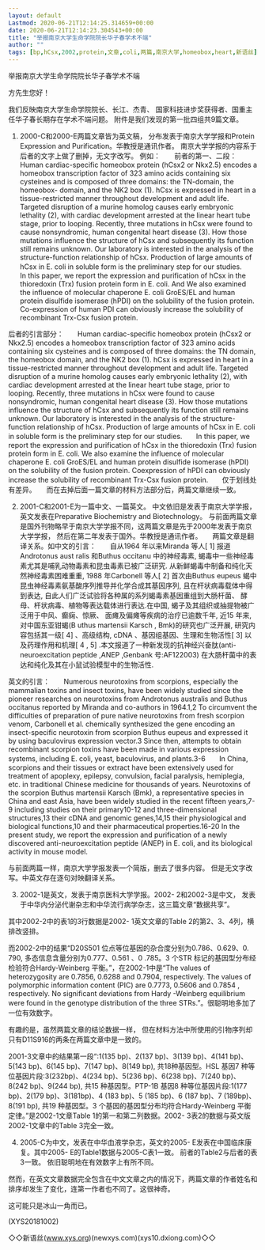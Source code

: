 ```yaml
---
layout: default
Lastmod: 2020-06-21T12:14:25.314659+00:00
date: 2020-06-21T12:14:23.304543+00:00
title: "举报南京大学生命学院院长华子春学术不端"
author: ""
tags: [bp,hCsx,2002,protein,文章,coli,两篇,南京大学,homeobox,heart,新语丝]
---
```


举报南京大学生命学院院长华子春学术不端

方先生您好！

我们反映南京大学生命学院院长、长江、杰青、 国家科技进步奖获得者、国重主任华子春长期存在学术不端问题。 附件是我们发现的第一批四组共9篇文章。

1. 2000-C和2000-E两篇文章皆为英文稿， 分布发表于南京大学学报和Protein Expression and Purification。华教授是通讯作者。 南京大学学报的内容系于后者的文字上做了删掉，无文字改写。 例如：　　前者的第一、二段：　　Human cardiac-specific homeobox protein (hCsx2 or Nkx2.5) encodes a homeobox transcription factor of 323 amino acids containing six cysteines and is composed of three domains: the TN-domain, the homeobox- domain, and the NK2 box (1). hCsx is expressed in heart in a tissue-restricted manner throughout development and adult life. Targeted disruption of a murine homolog causes early embryonic lethality (2), with cardiac development arrested at the linear heart tube stage, prior to looping. Recently, three mutations in hCsx were found to cause nonsyndromic, human congenital heart disease (3). How those mutations influence the structure of hCsx and subsequently its function still remains unknown. Our laboratory is interested in the analysis of the structure-function relationship of hCsx. Production of large amounts of hCsx in E. coli in soluble form is the preliminary step for our studies.　　In this paper, we report the expression and purification of hCsx in the thioredoxin (Trx) fusion protein form in E. coli. And We also examined the influence of molecular chaperone E. coli GroES/EL and human protein disulfide isomerase (hPDI) on the solubility of the fusion protein. Co-expression of human PDI can obviously increase the solubility of recombinant Trx-Csx fusion protein.

后者的引言部分：　　Human cardiac-specific homeobox protein (hCsx2 or Nkx2.5) encodes a homeobox transcription factor of 323 amino acids containing six cysteines and is composed of three domains: the TN domain, the homeobox domain, and the NK2 box (1). hCsx is expressed in heart in a tissue-restricted manner throughout development and adult life. Targeted disruption of a murine homolog causes early embryonic lethality (2), with cardiac development arrested at the linear heart tube stage, prior to looping. Recently, three mutations in hCsx were found to cause nonsyndromic, human congenital heart disease (3). How those mutations influence the structure of hCsx and subsequently its function still remains unknown. Our laboratory is interested in the analysis of the structure-function relationship of hCsx. Production of large amounts of hCsx in E. coli in soluble form is the preliminary step for our studies.　　In this paper, we report the expression and purification of hCsx in the thioredoxin (Trx) fusion protein form in E. coli. We also examine the influence of molecular chaperone E. coli GroES/EL and human protein disulfide isomerase (hPDI) on the solubility of the fusion protein. Coexpression of hPDI can obviously increase the solubility of recombinant Trx-Csx fusion protein.　　仅于划线处有差异。　　而在去掉后面一篇文章的材料方法部分后，两篇文章继续一致。

2. 2001-C和2001-E为一篇中文、一篇英文。 中文依旧是发表于南京大学学报， 英文发表在Preparative Biochemistry and Biotechnology。 与前面两篇文章是国外刊物略早于南京大学学报不同，这两篇文章是先于2000年发表于南京大学学报， 然后在第二年发表于国外。华教授是通讯作者。　　两篇文章是翻译关系。如中文的引言：　　自从1964 年以来Miranda 等人[ 1] 报道Androtonus aust ralis 和Buthus occitanu 中的神经毒素, 蝎毒中一些神经毒素尤其是哺乳动物毒素和昆虫毒素已被广泛研究. 从新鲜蝎毒中制备和纯化天然神经毒素困难重重, 1988 年Carbonell 等人[ 2] 首次由Buthus eupeus 蝎中昆虫神经毒素氨基酸序列推导并化学合成其基因序列, 且在杆状病毒载体中得到表达, 自此人们广泛试验将各种属的系列蝎毒素基因重组到大肠杆菌、 酵母、杆状病毒、植物等表达载体进行表达.在中国, 蝎子及其组织或抽提物被广泛用于中风、癫痫、惊厥、 面瘫及偏瘫等疾病的治疗已逾数千年, 近15 年来, 对中国东亚钳蝎(B uthus martensii Karsch , Bmk)的研究也广泛开展, 研究内容包括其一级[ 4] 、高级结构, cDNA 、基因组基因、生理和生物活性[ 3] 以及药理作用和机理[ 4 , 5] .本文报道了一种新发现的抗神经兴奋肽(anti- neuroexcitation peptide ,ANEP ,Genbank 号:AF122003) 在大肠杆菌中的表达和纯化及其在小鼠试验模型中的生物活性.

英文的引言：　　Numerous neurotoxins from scorpions, especially the mammalian toxins and insect toxins, have been widely studied since the pioneer researches on neurotoxins from Androtonus australis and Buthus occitanus reported by Miranda and co-authors in 1964.1,2 To circumvent the difficulties of preparation of pure native neurotoxins from fresh scorpion venom, Carbonell et al. chemically synthesized the gene encoding an insect-specific neurotoxin from scorpion Buthus eupeus and expressed it by using baculovirus expression vector.3 Since then, attempts to obtain recombinant scorpion toxins have been made in various expression systems, including E. coli, yeast, baculovirus, and plants.3-6　　In China, scorpions and their tissues or extract have been extensively used for treatment of apoplexy, epilepsy, convulsion, facial paralysis, hemiplegia, etc. in traditional Chinese medicine for thousands of years. Neurotoxins of the scorpion Buthus martensii Karsch (Bmk), a representative species in China and east Asia, have been widely studied in the recent fifteen years,7-9 including studies on their primary10-12 and three-dimensional structures,13 their cDNA and genomic genes,14,15 their physiological and biological functions,10 and their pharmaceutical properties.16-20 In the present study, we report the expression and purification of a newly discovered anti-neuroexcitation peptide (ANEP) in E. coli, and its biological activity in mouse model.

与前面两篇一样，南京大学学报发表一个简版，删去了很多内容。 但是无文字改写。中英文存在逐句对映翻译关系。

3. 2002-1是英文，发表于南京医科大学学报。2002- 2和2002-3是中文， 发表于中华内分泌代谢杂志和中华流行病学杂志，这三篇文章“数据共享”。

其中2002-2中的表1的3行数据是2002- 1英文文章的Table 2的第2、3、4列，横排改竖排。

而2002-2中的结果“D20S501 位点等位基因的杂合度分别为0.786、0.629、0. 790, 多态信息含量分别为0.777、0.561 、0 .785。3 个STR 标记的基因型分布经检验符合Hardy-Weinberg 平衡。”，在2002-1中是“The values of heterozygosity are 0.7856, 0.6288 and 0.7904, respectively. The values of polymorphic information content (PIC) are 0.7773, 0.5606 and 0.7854 , respectively. No significant deviations from Hardy -Weinberg equilibrium were found in the genotype distribution of the three STRs.”。很聪明地多加了一位有效数字。

有趣的是，虽然两篇文章的结论数据一样， 但在材料方法中所使用的引物序列却只有D11S916的两条在两篇文章中是一致的。

2001-3文章中的结果第一段“:1(135 bp)、2(137 bp)、3(139 bp)、4(141 bp)、5(143 bp)、6(145 bp)、7(147 bp)、8(149 bp), 共18种基因型。HSL 基因7 种等位基因片段:3(232bp)、4(234 bp)、5(236 bp)、6(238 bp)、7(240 bp)、8(242 bp)、9(244 bp), 共15 种基因型。PTP-1B 基因8 种等位基因片段:1(177 bp)、2(179 bp)、3(181bp)、4 (183 bp)、5 (185 bp)、6 (187 bp)、7 (189bp)、8(191 bp), 共19 种基因型。3 个基因的基因型分布均符合Hardy-Weinberg 平衡定律。”是2002-1文章Table 1的第一和第二列数据。2002- 3表2的数据与英文版2002-1文章中的Table 3完全一致。

4. 2005-C为中文，发表在中华血液学杂志，英文的2005- E发表在中国临床康复。其中2005- E的Table1数据与2005-C表1一致。 前者的Table2与后者的表3一致。 依旧聪明地在有效数字上有所不同。

然而，在英文文章数据完全包含在中文文章之内的情况下，两篇文章的作者姓名和排序却发生了变化，连第一作者也不同了。这很神奇。

这可能只是冰山一角而已。

(XYS20181002)

◇◇新语丝(www.xys.org)(newxys.com)(xys10.dxiong.com)◇◇

